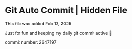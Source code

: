 # Git Auto Commit | Hidden File

This file was added Feb 12, 2025

Just for fun and keeping my daily git commit active 🤪

commit number: 2647197
